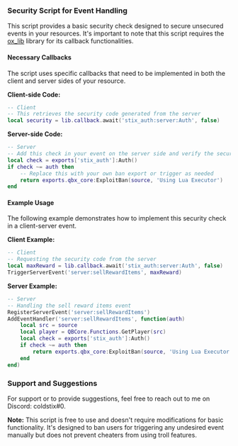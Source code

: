 ### Security Script for Event Handling

This script provides a basic security check designed to secure unsecured events in your resources. It's important to note that this script requires the [ox_lib](https://github.com/overextended/ox_lib/releases) library for its callback functionalities.

#### Necessary Callbacks

The script uses specific callbacks that need to be implemented in both the client and server sides of your resource.

**Client-side Code:**

```lua
-- Client
-- This retrieves the security code generated from the server
local security = lib.callback.await('stix_auth:server:Auth', false)
```

**Server-side Code:**

```lua
-- Server
-- Add this check in your event on the server side and verify the security code
local check = exports['stix_auth']:Auth()
if check ~= auth then
    -- Replace this with your own ban export or trigger as needed
    return exports.qbx_core:ExploitBan(source, 'Using Lua Executor')
end
```

#### Example Usage

The following example demonstrates how to implement this security check in a client-server event.

**Client Example:**

```lua
-- Client
-- Requesting the security code from the server
local maxReward = lib.callback.await('stix_auth:server:Auth', false)
TriggerServerEvent('server:sellRewardItems', maxReward)
```

**Server Example:**

```lua
-- Server
-- Handling the sell reward items event
RegisterServerEvent('server:sellRewardItems')
AddEventHandler('server:sellRewardItems', function(auth)
    local src = source
    local player = QBCore.Functions.GetPlayer(src)
    local check = exports['stix_auth']:Auth()
    if check ~= auth then
        return exports.qbx_core:ExploitBan(source, 'Using Lua Executor') -- you can use your own ban or kick triggers
    end
end)
```

### Support and Suggestions

For support or to provide suggestions, feel free to reach out to me on Discord: coldstix#0.

**Note:** This script is free to use and doesn't require modifications for basic functionality. It's designed to ban users for triggering any undesired event manually but does not prevent cheaters from using troll features.
